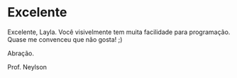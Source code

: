 # Excelente

Excelente, Layla. Você visivelmente tem muita facilidade para programação. Quase me convenceu que não gosta! ;)

Abração.

Prof. Neylson
